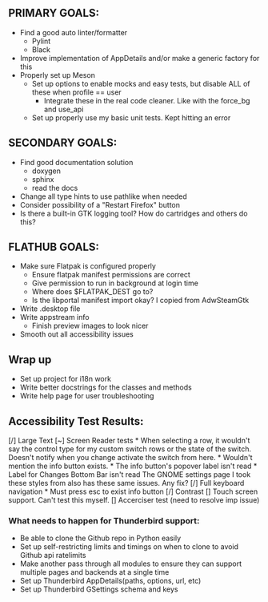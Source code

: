 ## PRIMARY GOALS:
* Find a good auto linter/formatter
    * Pylint
    * Black 
* Improve implementation of AppDetails and/or make a generic factory for this
* Properly set up Meson
    * Set up options to enable mocks and easy tests, but disable ALL of these when profile == user
        * Integrate these in the real code cleaner. Like with the force_bg and use_api 
    * Set up properly use my basic unit tests. Kept hitting an error


## SECONDARY GOALS:
* Find good documentation solution
    * doxygen
    * sphinx
    * read the docs
* Change all type hints to use pathlike when needed
* Consider possibility of a "Restart Firefox" button
* Is there a built-in GTK logging tool? How do cartridges and others do this?

## FLATHUB GOALS:
* Make sure Flatpak is configured properly
    * Ensure flatpak manifest permissions are correct
    * Give permission to run in background at login time
    * Where does $FLATPAK_DEST go to?
    * Is the libportal manifest import okay? I copied from AdwSteamGtk 
* Write .desktop file
* Write appstream info
    * Finish preview images to look nicer
* Smooth out all accessibility issues


## Wrap up
* Set up project for i18n work
* Write better docstrings for the classes and methods
* Write help page for user troubleshooting


## Accessibility Test Results:
[/] Large Text
[~] Screen Reader tests
    * When selecting a row, it wouldn't say the control type for my custom switch rows or the state of the switch. Doesn't notify when you change activate the switch from here.
    * Wouldn't mention the info button exists.
    * The info button's popover label isn't read
    * Label for Changes Bottom Bar isn't read
    The GNOME settings page I took these styles from also has these same issues. Any fix?
[/] Full keyboard navigation
    * Must press esc to exist info button
[/] Contrast
[] Touch screen support. Can't test this myself.
[] Accerciser test (need to resolve imp issue)


### What needs to happen for Thunderbird support:
* Be able to clone the Github repo in Python easily
* Set up self-restricting limits and timings on when to clone to avoid Github api ratelimits
* Make another pass through all modules to ensure they can support multiple pages and backends at a single time
* Set up Thunderbird AppDetails(paths, options, url, etc)
* Set up Thunderbird GSettings schema and keys 
